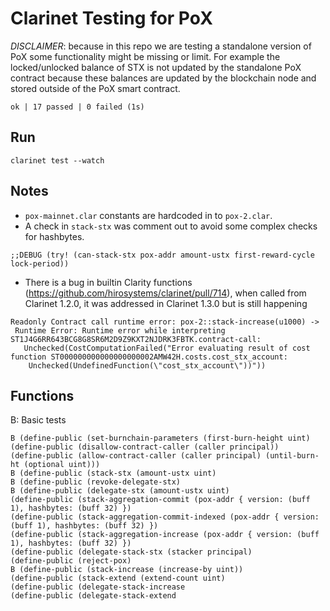 # Clarinet Testing for PoX 

*DISCLAIMER*: because in this repo we are testing a standalone version of PoX some functionality might be missing or limit. For example the locked/unlocked balance of STX is not updated by the standalone PoX contract because these balances are updated by the blockchain node and stored outside of the PoX smart contract.

`ok | 17 passed | 0 failed (1s)`


## Run

```
clarinet test --watch
```

## Notes

- `pox-mainnet.clar` constants are hardcoded in to `pox-2.clar`.
- A check in `stack-stx` was comment out to avoid some complex checks for hashbytes.
```
;;DEBUG (try! (can-stack-stx pox-addr amount-ustx first-reward-cycle lock-period))
```
- There is a bug in builtin Clarity functions (https://github.com/hirosystems/clarinet/pull/714), when called from Clarinet 1.2.0, it was addressed in Clarinet 1.3.0 but is still happening
```
Readonly Contract call runtime error: pox-2::stack-increase(u1000) -> 
 Runtime Error: Runtime error while interpreting ST1J4G6RR643BCG8G8SR6M2D9Z9KXT2NJDRK3FBTK.contract-call:
   Unchecked(CostComputationFailed("Error evaluating result of cost function ST000000000000000000002AMW42H.costs.cost_stx_account: 
    Unchecked(UndefinedFunction(\"cost_stx_account\"))"))
```

## Functions

B: Basic tests

```clarity
B (define-public (set-burnchain-parameters (first-burn-height uint)
(define-public (disallow-contract-caller (caller principal))
(define-public (allow-contract-caller (caller principal) (until-burn-ht (optional uint)))
B (define-public (stack-stx (amount-ustx uint)
B (define-public (revoke-delegate-stx)
B (define-public (delegate-stx (amount-ustx uint)
(define-public (stack-aggregation-commit (pox-addr { version: (buff 1), hashbytes: (buff 32) })
(define-public (stack-aggregation-commit-indexed (pox-addr { version: (buff 1), hashbytes: (buff 32) })
(define-public (stack-aggregation-increase (pox-addr { version: (buff 1), hashbytes: (buff 32) })
(define-public (delegate-stack-stx (stacker principal)
(define-public (reject-pox)
B (define-public (stack-increase (increase-by uint))
(define-public (stack-extend (extend-count uint)
(define-public (delegate-stack-increase
(define-public (delegate-stack-extend
```

